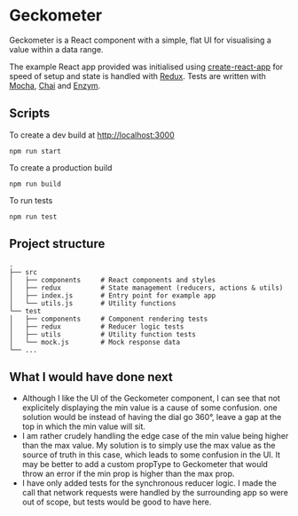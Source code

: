 # Geckometer

Geckometer is a React component with a simple, flat UI for visualising a value within a data range.

The example React app provided was initialised using [create-react-app](https://github.com/facebookincubator/create-react-app) for speed of setup and state is handled with [Redux](https://github.com/reactjs/redux). Tests are written with [Mocha](https://mochajs.org/), [Chai](http://chaijs.com/) and [Enzym](https://github.com/airbnb/enzyme).

## Scripts

To create a dev build at [http://localhost:3000](http://localhost:3000)

```
npm run start
```

To create a production build

```
npm run build
```

To run tests

```
npm run test
```

## Project structure

```
.
├── src
│   ├── components     # React components and styles
│   ├── redux	       # State management (reducers, actions & utils)
│   ├── index.js       # Entry point for example app
│   └── utils.js       # Utility functions
└── test
│   ├── components     # Component rendering tests
│   ├── redux	       # Reducer logic tests
│   ├── utils          # Utility function tests
│   └── mock.js        # Mock response data
└── ...
```

## What I would have done next

* Although I like the UI of the Geckometer component, I can see that not explicitely displaying the min value is a cause of some confusion. one solution would be instead of having the dial go 360°, leave a gap at the top in which the min value will sit.
* I am rather crudely handling the edge case of the min value being higher than the max value. My solution is to simply use the max value as the source of truth in this case, which leads to some confusion in the UI. It may be better to add a custom propType to Geckometer that would throw an error if the min prop is higher than the max prop.
* I have only added tests for the synchronous reducer logic. I made the call that network requests were handled by the surrounding app so were out of scope, but tests would be good to have here.